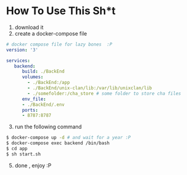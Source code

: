 # How To Use This Sh*t
1. download it
2. create a docker-compose file
```yaml
# docker compose file for lazy bones  :P
version: '3'

services:
   backend:
      build: ./BackEnd
      volumes:
        - ./BackEnd:/app
        - ./BackEnd/unix-clan/lib:/var/lib/unixclan/lib
        - ./somefolder:/cha_store # some folder to store cha files
      env_file:
      - ./BackEnd/.env
      ports:
      - 8787:8787

```
3. run the following command
 ```bash
$ docker-compose up -d # and wait for a year :P
$ docker-compose exec backend /bin/bash
$ cd app
$ sh start.sh
 ```
5. done , enjoy :P